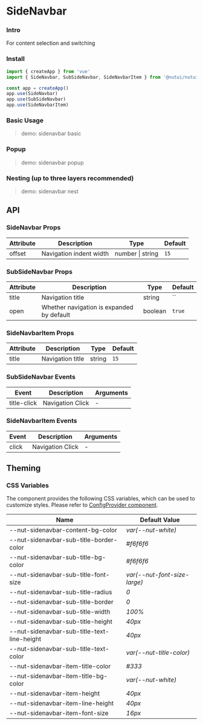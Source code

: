 # SideNavbar

### Intro

For content selection and switching

### Install

```js
import { createApp } from 'vue'
import { SideNavbar, SubSideNavbar, SideNavbarItem } from '@nutui/nutui'

const app = createApp()
app.use(SideNavbar)
app.use(SubSideNavbar)
app.use(SideNavbarItem)
```

### Basic Usage

> demo: sidenavbar basic

### Popup

> demo: sidenavbar popup

### Nesting (up to three layers recommended)

> demo: sidenavbar nest

## API

### SideNavbar Props

| Attribute | Description | Type | Default |
| --- | --- | --- | --- |
| offset | Navigation indent width | number \| string | `15` |

### SubSideNavbar Props

| Attribute | Description | Type | Default |
| --- | --- | --- | --- |
| title | Navigation title | string | `` |
| open | Whether navigation is expanded by default | boolean | `true` |

### SideNavbarItem Props

| Attribute | Description | Type | Default |
| --- | --- | --- | --- |
| title | Navigation title | string | `15` |

### SubSideNavbar Events

| Event | Description | Arguments |
| --- | --- | --- |
| title-click | Navigation Click | - |

### SideNavbarItem Events

| Event | Description | Arguments |
| --- | --- | --- |
| click | Navigation Click | - |

## Theming

### CSS Variables

The component provides the following CSS variables, which can be used to customize styles. Please refer to [ConfigProvider component](#/en-US/component/configprovider).

| Name | Default Value |
| --- | --- |
| --nut-sidenavbar-content-bg-color | _var(--nut-white)_ |
| --nut-sidenavbar-sub-title-border-color | _#f6f6f6_ |
| --nut-sidenavbar-sub-title-bg-color | _#f6f6f6_ |
| --nut-sidenavbar-sub-title-font-size | _var(--nut-font-size-large)_ |
| --nut-sidenavbar-sub-title-radius | _0_ |
| --nut-sidenavbar-sub-title-border | _0_ |
| --nut-sidenavbar-sub-title-width | _100%_ |
| --nut-sidenavbar-sub-title-height | _40px_ |
| --nut-sidenavbar-sub-title-text-line-height | _40px_ |
| --nut-sidenavbar-sub-title-text-color | _var(--nut-title-color)_ |
| --nut-sidenavbar-item-title-color | _#333_ |
| --nut-sidenavbar-item-title-bg-color | _var(--nut-white)_ |
| --nut-sidenavbar-item-height | _40px_ |
| --nut-sidenavbar-item-line-height | _40px_ |
| --nut-sidenavbar-item-font-size | _16px_ |
